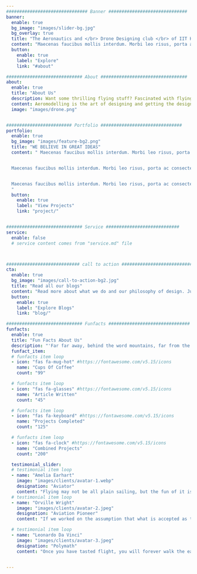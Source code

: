 ```yaml
---
############################### Banner ##############################
banner:
  enable: true
  bg_image: "images/slider-bg.jpg"
  bg_overlay: true
  title: "The Aeronautics and </br> Drone Designing club </br> of IIT Hyderabad"
  content: "Maecenas faucibus mollis interdum. Morbi leo risus, porta ac consectetur ac, vestibulum at eros. Fusce dapibus"
  button:
    enable: true
    label: "Explore"
    link: "#about"

############################# About #################################
about:
  enable: true
  title: "About Us"
  description: Want some thrilling flying stuff? Fascinated with flying things? Wanna blow your mind with the flow of wind? Come join us for an exciting experience!
  content: Aeromodelling is the art of designing and getting the design to build some awe-inspiring stuff to meet the skies. At IITH; we aviation enthusiasts fuel innovation to re-invent “flying” like it has never been before. Let’s re-energise aviation.
  image: "images/drone.png"


######################### Portfolio ###############################
portfolio:
  enable: true
  bg_image: "images/feature-bg2.png"
  title: "WE BELIEVE IN GREAT IDEAS"
  content: " Maecenas faucibus mollis interdum. Morbi leo risus, porta ac consectetur ac, vestibulum at eros. Fusce dapibus, tellus ac cursus commodo, tortor mauris condimentum nibh, ut fermentum massa justo sit amet risus.


  Maecenas faucibus mollis interdum. Morbi leo risus, porta ac consectetur ac, vestibulum at eros. Fusce dapibus, tellus ac cursus commodo, tortor mauris condimentum nibh, ut fermentum massa justo sit amet risus.


  Maecenas faucibus mollis interdum. Morbi leo risus, porta ac consectetur ac, vestibulum at eros. Fusce dapibus, tellus ac cursus commodo, tortor mauris condimentum nibh, ut fermentum massa justo sit amet risus.
  "
  button:
    enable: true
    label: "View Projects"
    link: "project/"


############################# Service ############################
service:
  enable: false
  # service content comes from "service.md" file



############################ call to action ###########################
cta:
  enable: true
  bg_image: "images/call-to-action-bg2.jpg"
  title: "Read all our blogs"
  content: "Read more about what we do and our philosophy of design. Judge for yourself, the work and results <br> we’ve achieved, and meet our highly experienced team who just love to design."
  button:
    enable: true
    label: "Explore Blogs"
    link: "blog/"

############################# Funfacts ###############################
funfacts:
  enable: true
  title: "Fun Facts About Us"
  description: "'Far far away, behind the word mountains, far from the countries Vokalia and Consonantia, <br> there live the blind texts. Separated they live in Bookmarksgrove right at the coast of the Semantics'"
  funfact_item:
  # funfacts item loop
  - icon: "fas fa-mug-hot" #https://fontawesome.com/v5.15/icons
    name: "Cups Of Coffee"
    count: "99"

  # funfacts item loop
  - icon: "fas fa-glasses" #https://fontawesome.com/v5.15/icons
    name: "Article Written"
    count: "45"

  # funfacts item loop
  - icon: "fas fa-keyboard" #https://fontawesome.com/v5.15/icons
    name: "Projects Completed"
    count: "125"

  # funfacts item loop
  - icon: "fas fa-clock" #https://fontawesome.com/v5.15/icons
    name: "Combined Projects"
    count: "200"

  testimonial_slider:
  # testimonial item loop
  - name: "Amelia Earhart"
    image: "images/clients/avatar-1.webp"
    designation: "Aviator"
    content: "Flying may not be all plain sailing, but the fun of it is worth the price."
  # testimonial item loop
  - name: "Orville Wright"
    image: "images/clients/avatar-2.jpeg"
    designation: "Aviation Pioneer"
    content: "If we worked on the assumption that what is accepted as true really is true, then there would be little hope for advance."

  # testimonial item loop
  - name: "Leonardo Da Vinci"
    image: "images/clients/avatar-3.jpeg"
    designation: "Polymath"
    content: "Once you have tasted flight, you will forever walk the earth with your eyes turned skyward. For there you have been, and there you will always long to return."


---
```

